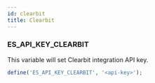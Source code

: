 ```yaml
---
id: clearbit
title: Clearbit
---
```


### ES_API_KEY_CLEARBIT

This variable will set Clearbit integration API key.

```php
define('ES_API_KEY_CLEARBIT', '<api-key>');
```
